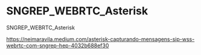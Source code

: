 # SNGREP_WEBRTC_Asterisk
SNGREP_WEBRTC_Asterisk



https://neimaravila.medium.com/asterisk-capturando-mensagens-sip-wss-webrtc-com-sngrep-hep-4032b688ef30
